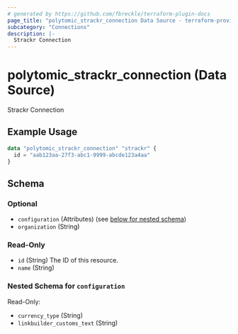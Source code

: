 ```yaml
---
# generated by https://github.com/fbreckle/terraform-plugin-docs
page_title: "polytomic_strackr_connection Data Source - terraform-provider-polytomic"
subcategory: "Connections"
description: |-
  Strackr Connection
---
```


# polytomic_strackr_connection (Data Source)

Strackr Connection

## Example Usage

```terraform
data "polytomic_strackr_connection" "strackr" {
  id = "aab123aa-27f3-abc1-9999-abcde123a4aa"
}
```

<!-- schema generated by tfplugindocs -->
## Schema

### Optional

- `configuration` (Attributes) (see [below for nested schema](#nestedatt--configuration))
- `organization` (String)

### Read-Only

- `id` (String) The ID of this resource.
- `name` (String)

<a id="nestedatt--configuration"></a>
### Nested Schema for `configuration`

Read-Only:

- `currency_type` (String)
- `linkbuilder_customs_text` (String)


